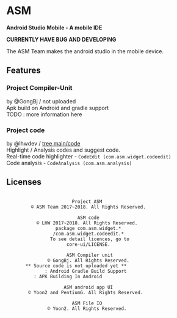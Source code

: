 # ASM
**Android Studio Mobile - A mobile IDE**


**CURRENTLY HAVE BUG AND DEVELOPING**

The ASM Team makes the android studio in the mobile device.


## Features
### Project Compiler-Unit
by @GongBj / not uploaded<br>
Apk build on Android and gradle support<br>
TODO : more information here

### Project code
by @lhwdev / [tree main/code](https://github.com/lhwdev/ASM/tree/master/main/code)<br>
Highlight / Analysis codes and suggest code.<br>
Real-time code highlighter - `CodeEdit (com.asm.widget.codeedit)`<br>
Code analysis - `CodeAnalysis (com.asm.analysis)`


## Licenses
```
		
                        Project ASM
         © ASM Team 2017~2018. All Rights Reserved.
	
                          ASM code
           © LHW 2017~2018. All Rights Reserved.
                  package com.asm.widget.*
                 /com.asm.widget.codeedit.*
                To see detail licences, go to
                      core-ui/LICENSE.
	
                      ASM Compiler unit
               © GongBj. All Rights Reserved.
	   ** Source code is not uploaded yet **
              : Android Gradle Build Support
		  : APK Building In Android
	
                     ASM android app UI
        © Yoon2 and PentiumG. All Rights Reserved.
	
                        ASM File IO
               © Yoon2. All Rights Reserved.
```
